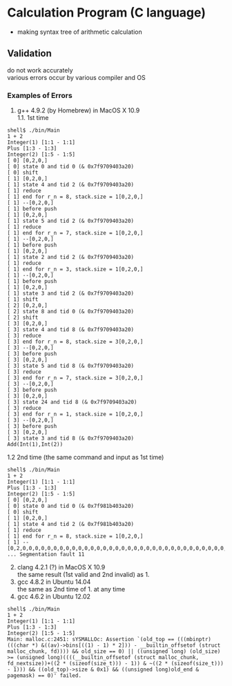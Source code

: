 # Calculation Program (C language)

* making syntax tree of arithmetic calculation

## Validation

do not work accurately  
various errors occur by various compiler and OS

### Examples of Errors

1. g++ 4.9.2 (by Homebrew) in MacOS X 10.9  
1.1. 1st time
```
shell$ ./bin/Main
1 + 2
Integer(1) [1:1 - 1:1]
Plus [1:3 - 1:3]
Integer(2) [1:5 - 1:5]
[ 0] [0,2,0,]
[ 0] state 0 and tid 0 (& 0x7f9709403a20)
[ 0] shift
[ 1] [0,2,0,]
[ 1] state 4 and tid 2 (& 0x7f9709403a20)
[ 1] reduce
[ 1] end for r_n = 8, stack.size = 1[0,2,0,]
[ 1] --[0,2,0,]
[ 1] before push
[ 1] [0,2,0,]
[ 1] state 5 and tid 2 (& 0x7f9709403a20)
[ 1] reduce
[ 1] end for r_n = 7, stack.size = 1[0,2,0,]
[ 1] --[0,2,0,]
[ 1] before push
[ 1] [0,2,0,]
[ 1] state 2 and tid 2 (& 0x7f9709403a20)
[ 1] reduce
[ 1] end for r_n = 3, stack.size = 1[0,2,0,]
[ 1] --[0,2,0,]
[ 1] before push
[ 1] [0,2,0,]
[ 1] state 3 and tid 2 (& 0x7f9709403a20)
[ 1] shift
[ 2] [0,2,0,]
[ 2] state 8 and tid 0 (& 0x7f9709403a20)
[ 2] shift
[ 3] [0,2,0,]
[ 3] state 4 and tid 8 (& 0x7f9709403a20)
[ 3] reduce
[ 3] end for r_n = 8, stack.size = 3[0,2,0,]
[ 3] --[0,2,0,]
[ 3] before push
[ 3] [0,2,0,]
[ 3] state 5 and tid 8 (& 0x7f9709403a20)
[ 3] reduce
[ 3] end for r_n = 7, stack.size = 3[0,2,0,]
[ 3] --[0,2,0,]
[ 3] before push
[ 3] [0,2,0,]
[ 3] state 24 and tid 8 (& 0x7f9709403a20)
[ 3] reduce
[ 3] end for r_n = 1, stack.size = 1[0,2,0,]
[ 3] --[0,2,0,]
[ 3] before push
[ 3] [0,2,0,]
[ 3] state 3 and tid 8 (& 0x7f9709403a20)
Add(Int(1),Int(2))
```
1.2 2nd time (the same command and input as 1st time)
```
shell$ ./bin/Main
1 + 2
Integer(1) [1:1 - 1:1]
Plus [1:3 - 1:3]
Integer(2) [1:5 - 1:5]
[ 0] [0,2,0,]
[ 0] state 0 and tid 0 (& 0x7f981b403a20)
[ 0] shift
[ 1] [0,2,0,]
[ 1] state 4 and tid 2 (& 0x7f981b403a20)
[ 1] reduce
[ 1] end for r_n = 8, stack.size = 1[0,2,0,]
[ 1] --[0,2,0,0,0,0,0,0,0,0,0,0,0,0,0,0,0,0,0,0,0,0,0,0,0,0,0,0,0,0,0,0,0,0,0,0,0,0,0, ... Segmentation fault 11
```
2. clang 4.2.1 (?) in MacOS X 10.9  
the same result (1st valid and 2nd invalid) as 1.
3. gcc 4.8.2 in Ubuntu 14.04  
the same as 2nd time of 1. at any time
4. gcc 4.6.2 in Ubuntu 12.02
```
shell$ ./bin/Main
1 + 2
Integer(1) [1:1 - 1:1]
Plus [1:3 - 1:3]
Integer(2) [1:5 - 1:5]
Main: malloc.c:2451: sYSMALLOc: Assertion `(old_top == (((mbinptr) (((char *) &((av)->bins[((1) - 1) * 2])) - __builtin_offsetof (struct malloc_chunk, fd)))) && old_size == 0) || ((unsigned long) (old_size) >= (unsigned long)((((__builtin_offsetof (struct malloc_chunk, fd_nextsize))+((2 * (sizeof(size_t))) - 1)) & ~((2 * (sizeof(size_t))) - 1))) && ((old_top)->size & 0x1) && ((unsigned long)old_end & pagemask) == 0)' failed.
```
